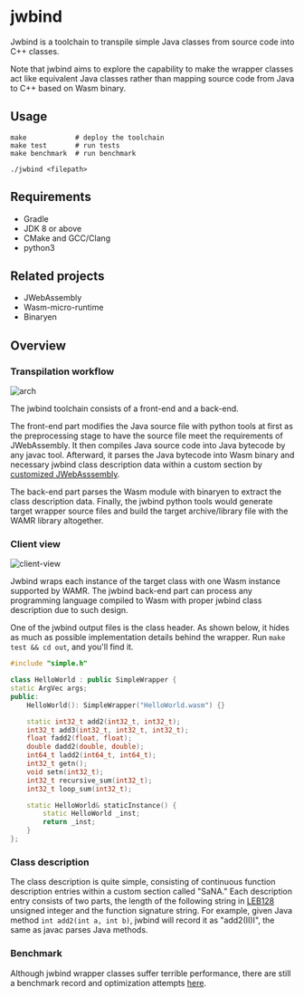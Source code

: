 # jwbind

Jwbind is a toolchain to transpile simple Java classes from source code into C++ classes. 

Note that jwbind aims to explore the capability to make the wrapper classes act like equivalent Java classes rather than mapping source code from Java to C++ based on Wasm binary.

## Usage

```
make            # deploy the toolchain
make test       # run tests
make benchmark	# run benchmark

./jwbind <filepath>
```

## Requirements

* Gradle
* JDK 8 or above
* CMake and GCC/Clang
* python3

## Related projects

* JWebAssembly
* Wasm-micro-runtime
* Binaryen

## Overview

### Transpilation workflow

![arch](http://assets.processon.com/chart_image/6076775d0791293688822148.png)

The jwbind toolchain consists of a front-end and a back-end. 

The front-end part modifies the Java source file with python tools at first as the preprocessing stage to have the source file meet the requirements of JWebAssembly. It then compiles Java source code into Java bytecode by any javac tool. Afterward, it parses the Java bytecode into Wasm binary and necessary jwbind class description data within a custom section by [customized JWebAsssembly](https://github.com/MrHate/JWebAssembly).

The back-end part parses the Wasm module with binaryen to extract the class description data. Finally, the jwbind python tools would generate target wrapper source files and build the target archive/library file with the WAMR library altogether.

### Client view
![client-view](http://assets.processon.com/chart_image/5ffed9cfe401fd661a3d2542.png)

Jwbind wraps each instance of the target class with one Wasm instance supported by WAMR. The jwbind back-end part can process any programming language compiled to Wasm with proper jwbind class description due to such design.

One of the jwbind output files is the class header. As shown below, it hides as much as possible implementation details behind the wrapper. Run `make test && cd out`, and you'll find it.

```c++
#include "simple.h"

class HelloWorld : public SimpleWrapper {
static ArgVec args;
public:
	HelloWorld(): SimpleWrapper("HelloWorld.wasm") {}

	static int32_t add2(int32_t, int32_t);
	int32_t add3(int32_t, int32_t, int32_t);
	float fadd2(float, float);
	double dadd2(double, double);
	int64_t ladd2(int64_t, int64_t);
	int32_t getn();
	void setn(int32_t);
	int32_t recursive_sum(int32_t);
	int32_t loop_sum(int32_t);

	static HelloWorld& staticInstance() {
		static HelloWorld _inst;
		return _inst;
	}
};

```

### Class description

The class description is quite simple, consisting of continuous function description entries within a custom section called "SaNA." Each description entry consists of two parts, the length of the following string in [LEB128](https://en.wikipedia.org/wiki/LEB128) unsigned integer and the function signature string. For example, given Java method `int add2(int a, int b)`, jwbind will record it as "add2(II)I", the same as javac parses Java methods.

### Benchmark

Although jwbind wrapper classes suffer terrible performance, there are still a benchmark record and optimization attempts [here](./cpp/benchmark/README.md).

